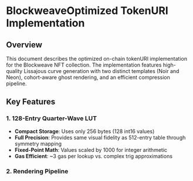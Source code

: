 # BlockweaveOptimized TokenURI Implementation

## Overview

This document describes the optimized on-chain tokenURI implementation for the Blockweave NFT collection. The implementation features high-quality Lissajous curve generation with two distinct templates (Noir and Neon), cohort-aware ghost rendering, and an efficient compression pipeline.

## Key Features

### 1. 128-Entry Quarter-Wave LUT
- **Compact Storage**: Uses only 256 bytes (128 int16 values)
- **Full Precision**: Provides same visual fidelity as 512-entry table through symmetry mapping
- **Fixed-Point Math**: Values scaled by 1000 for integer arithmetic
- **Gas Efficient**: ~3 gas per lookup vs. complex trig approximations

### 2. Rendering Pipeline
```
